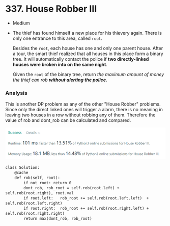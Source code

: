 # 337. House Robber III

* Medium
*   The thief has found himself a new place for his thievery again. There is only one entrance to this area, called `root`.

    Besides the `root`, each house has one and only one parent house. After a tour, the smart thief realized that all houses in this place form a binary tree. It will automatically contact the police if **two directly-linked houses were broken into on the same night**.

    Given the `root` of the binary tree, return _the maximum amount of money the thief can rob **without alerting the police**_.

### Analysis&#x20;

This is another DP problem as any of the other "House Robber" problems. Since only the direct linked ones will trigger a alarm, there is no meaning in leaving two houses in a row without robbing any of them. Therefore the value of rob and dont\_rob can be calculated and compared.&#x20;

![](<../.gitbook/assets/image (15) (1).png>)

```
class Solution:
    @cache
    def rob(self, root):
        if not root: return 0
        dont_rob, rob_root = self.rob(root.left) + self.rob(root.right), root.val
        if root.left:   rob_root += self.rob(root.left.left)  + self.rob(root.left.right)
        if root.right:  rob_root += self.rob(root.right.left) + self.rob(root.right.right)
        return max(dont_rob, rob_root)
```
